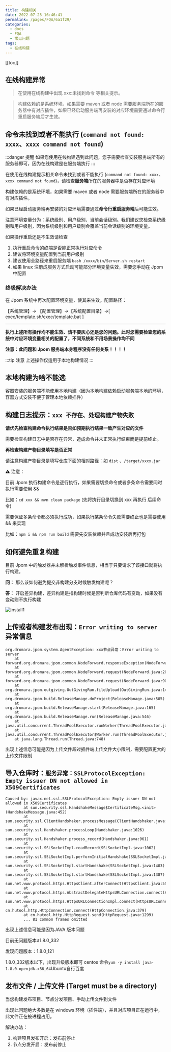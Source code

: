 ```yaml
---
title: 构建相关
date: 2022-07-25 16:46:41
permalink: /pages/FQA/6a1f29/
categories:
  - docs
  - FQA
  - 常见问题
tags:
  - 在线构建
---
```


[[toc]]


## 在线构建异常

> 在使用在线构建中出现 xxx:未找到命令 等相关提示。

> 构建依赖的是系统环境，如果需要 maven 或者 node 需要服务端所在的服务器中有对应插件，如果已经启动服务端再安装的对应环境需要通过命令行重启服务端后才生效。


## 命令未找到或者不能执行 (`command not found: xxxx`、`xxxx command not found`)

:::danger 提醒
如果您使用在线构建遇到此问题，您子需要检查安装服务端所有的服务器即可，因为在线构建是在服务端执行
:::

在使用在线构建提示相关命令未找到或者不能执行 (`command not found: xxxx`、`xxxx command not found`)，请检查**服务端**所在的服务器中是否存在对应环境

构建依赖的是系统环境，如果需要 maven 或者 node 需要服务端所在的服务器中有对应插件。

如果已经启动服务端再安装的对应环境需要通过**命令行重启服务端**后可能生效。

注意环境变量分为：系统级别、用户级别、当前会话级别。我们建议您检查系统级别和用户级别，因为系统级别和用户级别会覆盖当前会话级别的环境变量。

如果操作重启还是不生效请检查

1. 执行重启命令的终端是否能正常执行对应命令
2. 建议将环境变量配置到当前用户级别
3. 建议使用全路径来重启服务端 `bash /xxxx/bin/Server.sh restart`
4. 如果 linux 注册成服务方式启动可能部分环境变量失效，需要您手动在 Jpom 中配置

### 终极解决办法

在 Jpom 系统中再次配置环境变量，使其来生效。配置路径：

【系统管理】-> 【配置管理】->【系统配置目录】->[ exec/template.sh/exec/template.bat ]

-------

**执行上述所有操作均不能生效、请不要灰心还是您的问题。此时您需要检查您的系统中对应环境变量相关的配置了，不同系统和不用场景操作均不同**

**注意：此问题和 Jpom 服务端本身程序没有任何关系！！！！**

:::tip 注意
上述操作仅适用于本地构建情况
:::


## 本地构建为啥不能选

容器安装的服务端不能使用本地构建（因为本地构建依赖启动服务端本地的环境，容器方式安装不便于管理本地依赖插件）


## 构建日志提示：`xxx 不存在、处理构建产物失败`

**请优先检查构建命令执行结果是否如预期执行结果一致产生对应的文件**

需要检查构建日志中是否存在异常，造成命令并未正常执行结束而是提前终止。

**再检查构建产物目录填写是否正常**

请注意构建产物目录是填写仓库下面的相对路径：如 `dist` 、`/target/xxxx.jar`

⚠️ 注意：

目前 Jpom 执行构建命令是逐行执行，如果需要切换命令或者多条命令需要同时执行需要使用 &&

比如：`cd xxx && mvn clean package` (先将执行目录切换到 xxx 再执行 后续命令)

需要保证多条命令都必须执行成功，如果执行某条命令失败需要终止也是需要使用 && 来实现

比如：`npm i && npm run build` 需要先安装依赖并且成功安装后再打包


## 如何避免重复构建

目前 Jpom 中的触发器并未解析触发事件信息，相当于只要请求了该接口就将执行构建。

**问：** 那么该如何避免提交非构建分支时候触发构建呢？

**答：** 开启差异构建，差异构建是指构建时候是否判断仓库代码有变动，如果没有变动则不执行构建


![install1](/images/tutorial/gitee-webhook-trigger-build/img_5.png)



## 上传或者构建发布出现：`Error writing to server` 异常信息

```log
org.dromara.jpom.system.AgentException: xxx节点异常：Error writing to server
	at forward.org.dromara.jpom.common.NodeForward.responseException(NodeForward.java:235)
	at forward.org.dromara.jpom.common.NodeForward.request(NodeForward.java:208)
	at forward.org.dromara.jpom.common.NodeForward.request(NodeForward.java:90)
	at org.dromara.jpom.outgiving.OutGivingRun.fileUpload(OutGivingRun.java:145)
	at org.dromara.jpom.build.ReleaseManage.doProject(ReleaseManage.java:505)
	at org.dromara.jpom.build.ReleaseManage.start(ReleaseManage.java:165)
	at org.dromara.jpom.build.ReleaseManage.run(ReleaseManage.java:546)
	at java.util.concurrent.ThreadPoolExecutor.runWorker(ThreadPoolExecutor.java:1149)
	at java.util.concurrent.ThreadPoolExecutor$Worker.run(ThreadPoolExecutor.java:624)
	at java.lang.Thread.run(Thread.java:748)
```

出现上述信息可能是因为上传文件超过插件端上传文件大小限制，需要配置更大的上传文件限制


## 导入仓库时：`服务异常：SSLProtocolException: Empty issuer DN not allowed in X509Certificates`
```
Caused by: javax.net.ssl.SSLProtocolException: Empty issuer DN not allowed in X509Certificates
        at sun.security.ssl.HandshakeMessage$CertificateMsg.<init>(HandshakeMessage.java:452)
        at sun.security.ssl.ClientHandshaker.processMessage(ClientHandshaker.java:216)
        at sun.security.ssl.Handshaker.processLoop(Handshaker.java:1026)
        at sun.security.ssl.Handshaker.process_record(Handshaker.java:961)
        at sun.security.ssl.SSLSocketImpl.readRecord(SSLSocketImpl.java:1062)
        at sun.security.ssl.SSLSocketImpl.performInitialHandshake(SSLSocketImpl.java:1375)
        at sun.security.ssl.SSLSocketImpl.startHandshake(SSLSocketImpl.java:1403)
        at sun.security.ssl.SSLSocketImpl.startHandshake(SSLSocketImpl.java:1387)
        at sun.net.www.protocol.https.HttpsClient.afterConnect(HttpsClient.java:559)
        at sun.net.www.protocol.https.AbstractDelegateHttpsURLConnection.connect(AbstractDelegateHttpsURLConnection.java:185)
        at sun.net.www.protocol.https.HttpsURLConnectionImpl.connect(HttpsURLConnectionImpl.java:153)
        at cn.hutool.http.HttpConnection.connect(HttpConnection.java:379)
        at cn.hutool.http.HttpRequest.send(HttpRequest.java:1299)
        ... 81 common frames omitted
```
出现上述信息可能是因为JAVA 版本问题

目前无问题版本≤1.8.0_332

发现问题版本：1.8.0_121

1.8.0_332版本以下，出现升级版本即可 centos 命令`yum -y install java-1.8.0-openjdk.x86_64`Ubuntu自行百度

## 发布文件 / 上传文件 (Target must be a directory)

当您构建发布项目、节点分发项目、手动上传文件到文件

出现此问题绝大多数是在 windows 环境（插件端），并且对应项目正在运行中，此文件正在被进程占用。

解决办法：

1. 构建项目发布开启：发布前停止
2. 节点分发开启：发布前停止

